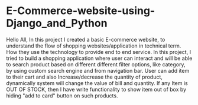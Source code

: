 # E-Commerce-website-using-Django_and_Python
Hello All, In this project I created a basic E-commerce website, to understand the flow of shopping websites/application in technical term. How they use the technology to provide end to end service. In this project, I tried to build a shopping application where user can interact and will be able to search product based on different different filter options, like category, by using custom search engine and from navigation bar. User can add item to their cart and also Increase/decrease the quantity of product, dynamically system will change the value of bill and quantity. If any Item is OUT OF STOCK, then I have write functionality to show item out of box by hiding "add to card" button on such products.
